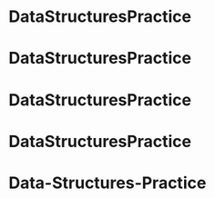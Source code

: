 # DataStructuresPractice
# DataStructuresPractice
# DataStructuresPractice
# DataStructuresPractice
# Data-Structures-Practice

